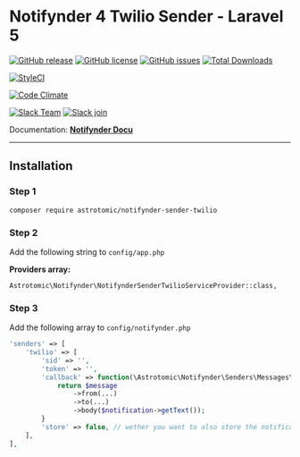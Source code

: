 # Notifynder 4 Twilio Sender - Laravel 5

[![GitHub release](https://img.shields.io/github/release/astrotomic/notifynder-sender-twilio.svg?style=flat-square)](https://github.com/astrotomic/notifynder-sender-twilio/releases)
[![GitHub license](https://img.shields.io/badge/license-MIT-blue.svg?style=flat-square)](https://raw.githubusercontent.com/astrotomic/notifynder-sender-twilio/master/LICENSE)
[![GitHub issues](https://img.shields.io/github/issues/astrotomic/notifynder-sender-twilio.svg?style=flat-square)](https://github.com/astrotomic/notifynder-sender-twilio/issues)
[![Total Downloads](https://img.shields.io/packagist/dt/astrotomic/notifynder-sender-twilio.svg?style=flat-square)](https://packagist.org/packages/astrotomic/notifynder-sender-twilio)

[![StyleCI](https://styleci.io/repos/78197904/shield)](https://styleci.io/repos/78197904)

[![Code Climate](https://img.shields.io/codeclimate/github/Astrotomic/notifynder-sender-twilio.svg?style=flat-square)](https://codeclimate.com/github/Astrotomic/notifynder-sender-twilio)

[![Slack Team](https://img.shields.io/badge/slack-astrotomic-orange.svg?style=flat-square)](https://astrotomic.slack.com)
[![Slack join](https://img.shields.io/badge/slack-join-green.svg?style=social)](https://notifynder.signup.team)


Documentation: **[Notifynder Docu](http://notifynder.info)**

-----

## Installation

### Step 1

```
composer require astrotomic/notifynder-sender-twilio
```

### Step 2

Add the following string to `config/app.php`

**Providers array:**

```
Astrotomic\Notifynder\NotifynderSenderTwilioServiceProvider::class,
```

### Step 3

Add the following array to `config/notifynder.php`

```php
'senders' => [
    'twilio' => [
        'sid' => '',
        'token' => '',
        'callback' => function(\Astrotomic\Notifynder\Senders\Messages\SmsMessage $message, \Fenos\Notifynder\Models\Notification $notification) {
            return $message
                ->from(...)
                ->to(...)
                ->body($notification->getText());
        }
        'store' => false, // wether you want to also store the notifications in database
    ],
],
```